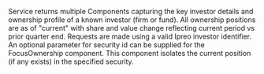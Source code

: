 Service returns multiple Components capturing the key investor details and ownership profile of a known investor (firm or fund). All ownership positions are as of "current" with share and value change reflecting current period vs prior quarter end. Requests are made using a valid Ipreo investor identifier. An optional parameter for security id can be supplied for the FocusOwnership component. This component isolates the current position (if any exists) in the specified security.